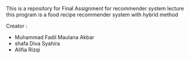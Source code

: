 This is a repository for Final Assignment for recommender system lecture
this program is a food recipe recommender system with hybrid method

Creator :
- Muhammad Fadil Maulana Akbar
- shafa Diva Syahira
- Alifia Rizqi
